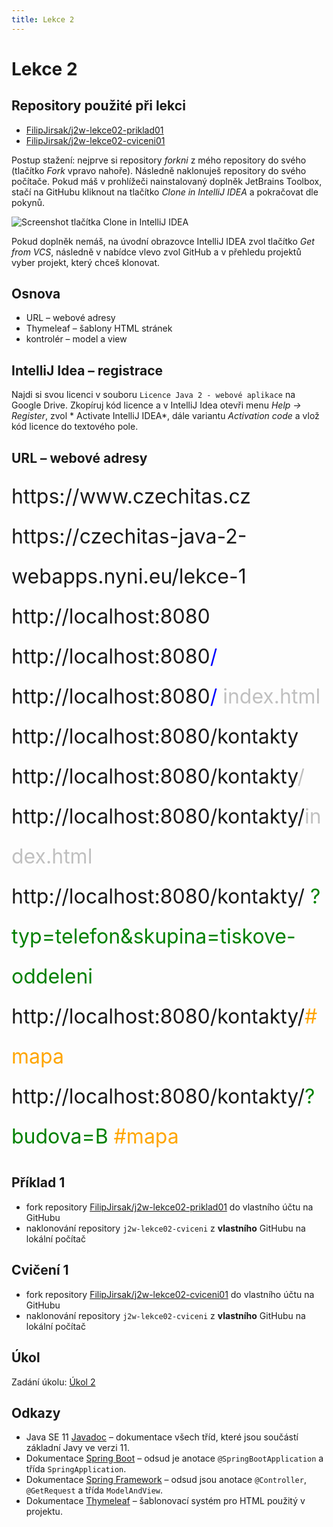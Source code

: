 ```yaml
---
title: Lekce 2
---
```


# Lekce 2

## Repository použité při lekci

* [FilipJirsak/j2w-lekce02-priklad01](https://github.com/FilipJirsak/j2w-lekce02-priklad01)
* [FilipJirsak/j2w-lekce02-cviceni01](https://github.com/FilipJirsak/j2w-lekce02-cviceni01)

Postup stažení: nejprve si repository *forkni* z mého repository do svého (tlačítko *Fork* vpravo nahoře). Následně naklonuješ repository do svého počítače.
Pokud máš v prohlížeči nainstalovaný doplněk JetBrains Toolbox, stačí na GitHubu kliknout na tlačítko *Clone in IntelliJ IDEA* a pokračovat dle pokynů.

![Screenshot tlačítka Clone in IntelliJ IDEA](img/GitHub-Toolbox.png)

Pokud doplněk nemáš, na úvodní obrazovce IntelliJ IDEA zvol tlačítko *Get from VCS*, následně v nabídce vlevo zvol GitHub a v přehledu projektů vyber projekt,
který chceš klonovat.

## Osnova

* URL – webové adresy
* Thymeleaf – šablony HTML stránek
* kontrolér – model a view

## IntelliJ Idea – registrace

Najdi si svou licenci v souboru `Licence Java 2 - webové aplikace` na Google Drive. Zkopíruj kód licence a v IntelliJ Idea otevři menu *Help → Register*, zvol *
Activate IntelliJ IDEA*, dále variantu *Activation code* a vlož kód licence do textového pole.

## URL – webové adresy

<div style="font-size: 32px; line-height: 2em;">
  <div>https://www.czechitas.cz</div>
  <div>https://czechitas-java-2-webapps.nyni.eu/lekce-1</div>
  <div>http://localhost:8080</div>
  <div>
    http://localhost:8080<span style="color: blue">/</span>
  </div>
  <div>
    http://localhost:8080<span style="color: blue">/</span>
    <span style="color: silver">index.html</span>
  </div>
  <div>http://localhost:8080/kontakty</div>
  <div>
    http://localhost:8080/kontakty<span style="color: silver">/</span>
  </div>
  <div>
    http://localhost:8080/kontakty/<span style="color: silver">index.html</span>
  </div>
  <div>
    http://localhost:8080/kontakty/
    <span style="color: green">?typ=telefon&skupina=tiskove-oddeleni</span>
  </div>
  <div>
    http://localhost:8080/kontakty/<span style="color: orange">#mapa</span>
  </div>
  <div>
    http://localhost:8080/kontakty/<span style="color: green">?budova=B</span>
    <span style="color: orange">#mapa</span>
  </div>
</div>

## Příklad 1

- fork repository [FilipJirsak/j2w-lekce02-priklad01](https://github.com/FilipJirsak/j2w-lekce02-priklad01) do vlastního účtu na GitHubu
- naklonování repository `j2w-lekce02-cviceni` z **vlastního** GitHubu na lokální počítač

## Cvičení 1

- fork repository [FilipJirsak/j2w-lekce02-cviceni01](https://github.com/FilipJirsak/j2w-lekce02-cviceni01) do vlastního účtu na GitHubu
- naklonování repository `j2w-lekce02-cviceni` z **vlastního** GitHubu na lokální počítač

## Úkol

Zadání úkolu: [Úkol 2](lekce-2-ukol-2.html)

## Odkazy

* Java SE 11 [Javadoc](https://docs.oracle.com/en/java/javase/11/docs/api/java.base/) – dokumentace všech tříd, které jsou součástí základní Javy ve verzi 11.
* Dokumentace [Spring Boot](https://spring.io/projects/spring-boot#learn) – odsud je anotace `@SpringBootApplication` a třída `SpringApplication`.
* Dokumentace [Spring Framework](https://spring.io/projects/spring-framework#learn) – odsud jsou anotace `@Controller`, `@GetRequest` a třída `ModelAndView`.
* Dokumentace [Thymeleaf](https://www.thymeleaf.org/doc/tutorials/3.0/usingthymeleaf.html) – šablonovací systém pro HTML použitý v projektu.
